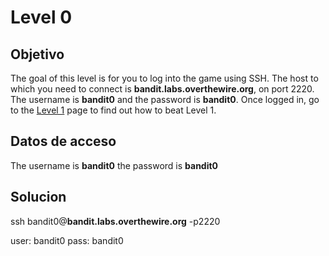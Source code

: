 # Level 0

## Objetivo
The goal of this level is for you to log into the game using SSH. The host to which you need to connect is **bandit.labs.overthewire.org**, on port 2220. The username is **bandit0** and the password is **bandit0**. Once logged in, go to the [Level 1](https://overthewire.org/wargames/bandit/bandit1.html) page to find out how to beat Level 1.

## Datos de acceso
The username is **bandit0**
the password is **bandit0**


## Solucion 
ssh bandit0@**bandit.labs.overthewire.org** -p2220

user: bandit0
pass: bandit0
